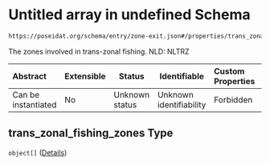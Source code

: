 # Untitled array in undefined Schema

```txt
https://poseidat.org/schema/entry/zone-exit.json#/properties/trans_zonal_fishing_zones
```

The zones involved in trans-zonal fishing. NLD: NLTRZ


| Abstract            | Extensible | Status         | Identifiable            | Custom Properties | Additional Properties | Access Restrictions | Defined In                                                              |
| :------------------ | ---------- | -------------- | ----------------------- | :---------------- | --------------------- | ------------------- | ----------------------------------------------------------------------- |
| Can be instantiated | No         | Unknown status | Unknown identifiability | Forbidden         | Allowed               | none                | [zone-exit.json\*](schemas/entry/zone-exit.json "open original schema") |

## trans_zonal_fishing_zones Type

`object[]` ([Details](fishing-tow-properties-zone.md))
